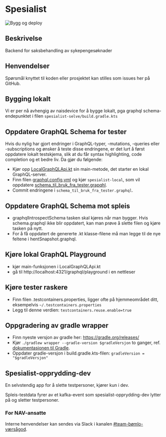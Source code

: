 # Spesialist
![Bygg og deploy](https://github.com/navikt/helse-spesialist/workflows/Bygg%20og%20deploy/badge.svg)

## Beskrivelse
Backend for saksbehandling av sykepengesøknader

## Henvendelser
Spørsmål knyttet til koden eller prosjektet kan stilles som issues her på GitHub.

## Bygging lokalt
Vi er per nå avhengig av naisdevice for å bygge lokalt, pga graphql schema-endepunktet i filen `spesialist-selve/build.gradle.kts`

## Oppdatere GraphQL Schema for tester
Hvis du nylig har gjort endringer i GraphQL-typer, -mutations, -queries eller -subscriptions og ønsker å teste disse endringene, er det lurt å først oppdatere lokalt testskjema, slik at du får syntax highlighting, code completion og et bedre liv. Da gjør du følgende:
- Kjør opp [LocalGraphQLApi.kt](spesialist-api/src/test/kotlin/no/nav/helse/spesialist/api/graphql/LocalGraphQLApi.kt) sin main-metode, det starter en lokal GraphQL-server.
- Finn filen [graphql.config.yml](spesialist-api/src/test/graphql.config.yml) og kjør `spesialist-local`, som vil oppdatere [schema_til_bruk_fra_tester.grapqhl](spesialist-api/src/test/schema_til_bruk_fra_tester.graphql). 
- Commit endringene i `schema_til_bruk_fra_tester.graphql`.

## Oppdatere GraphQL Schema mot spleis
- graphqlIntrospectSchema tasken skal kjøres når man bygger. Hvis schema.graphql ikke blir oppdatert, kan man prøve å slette filen og kjøre tasken på nytt.
- For å få oppdatert de genererte .kt klasse-filene må man legge til de nye feltene i hentSnapshot.graphql. 

## Kjøre lokal GraphQL Playground
- kjør main-funksjonen i LocalGraphQLApi.kt
- gå til http://localhost:4321/graphql/playground i en nettleser

## Kjøre tester raskere
- Finn filen .testcontainers.properties, ligger ofte på hjemmeområdet ditt, eksempelvis `~/.testcontainers.properties`
- Legg til denne verdien: `testcontainers.reuse.enable=true`

## Oppgradering av gradle wrapper
- Finn nyeste versjon av gradle her: https://gradle.org/releases/
- Kjør `./gradlew wrapper --gradle-version $gradleVersjon` to ganger, ref. [dokumentasjonen til Gradle](https://docs.gradle.org/current/userguide/gradle_wrapper.html#sec:upgrading_wrapper).
- Oppdater gradle-versjon i build.gradle.kts-filen: `gradleVersion = "$gradleVersjon"`

## Spesialist-opprydding-dev
En selvstendig app for å slette testpersoner, kjører kun i dev.

Spleis-testdata fyrer av et kafka-event som spesialist-opprydding-dev lytter på og sletter testpersoner.

### For NAV-ansatte
Interne henvendelser kan sendes via Slack i kanalen [#team-bømlo-værsågod](https://nav-it.slack.com/archives/C019637N90X).
